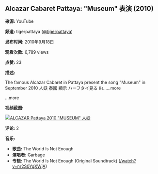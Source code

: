 ## Alcazar Cabaret Pattaya: "Museum" 表演 (2010)

**来源:** YouTube

**频道:** tigerpattaya ([@tigerpattaya](/@tigerpattaya))

**发布时间:** 2010年9月18日

**观看次数:** 6,789 views

**点赞:** 23

**描述:**

The famous Alcazar Cabaret in Pattaya present the song "Museum" in September 2010 人妖 泰國 顯示 ハーフタイ見る ฟัง…...more

...more

**视频截图:**

[![ALCAZAR Pattaya 2010 "MUSEUM" 人妖](https://yt3.ggpht.com/ytc/AIdro_mPwi1_LPiB4q4L2c-n98-YDdQZa_r8NmGJhu7GH3Y=s48-c-k-c0x00ffffff-no-rj)](/@tigerpattaya)

**评论:** 2

**音乐:**

*   **歌曲:** The World Is Not Enough
*   **演唱者:** Garbage
*   **专辑:** The World Is Not Enough (Original Soundtrack) ([/watch?v=nr2S0YgXWjA](/watch?v=nr2S0YgXWjA))
